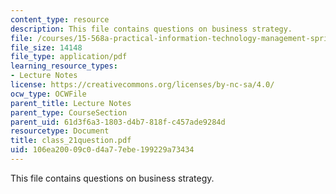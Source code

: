 ```yaml
---
content_type: resource
description: This file contains questions on business strategy.
file: /courses/15-568a-practical-information-technology-management-spring-2005/106ea20009c0d4a77ebe199229a73434_class_21question.pdf
file_size: 14148
file_type: application/pdf
learning_resource_types:
- Lecture Notes
license: https://creativecommons.org/licenses/by-nc-sa/4.0/
ocw_type: OCWFile
parent_title: Lecture Notes
parent_type: CourseSection
parent_uid: 61d3f6a3-1803-d4b7-818f-c457ade9284d
resourcetype: Document
title: class_21question.pdf
uid: 106ea200-09c0-d4a7-7ebe-199229a73434
---
```

This file contains questions on business strategy.